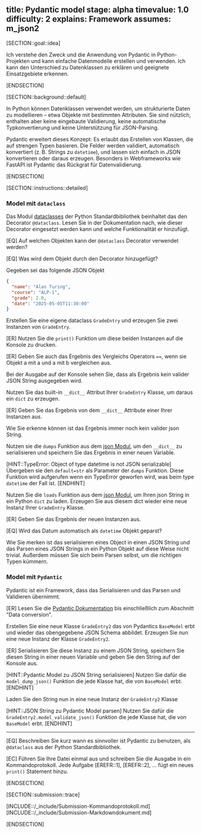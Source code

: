 title: Pydantic model
stage: alpha
timevalue: 1.0
difficulty: 2
explains: Framework
assumes: m_json2
---


[SECTION::goal::idea]

Ich verstehe den Zweck und die Anwendung von Pydantic in Python-Projekten und kann einfache
Datenmodelle erstellen und verwenden.
Ich kann den Unterschied zu Datenklassen zu erklären und geeignete Einsatzgebiete erkennen.

[ENDSECTION]


[SECTION::background::default]

In Python können Datenklassen verwendet werden, um strukturierte Daten zu modellieren – etwa Objekte
mit bestimmten Attributen.
Sie sind nützlich, enthalten aber keine eingebaute Validierung, keine automatische Typkonvertierung
und keine Unterstützung für JSON-Parsing.

Pydantic erweitert dieses Konzept: Es erlaubt das Erstellen von Klassen, die auf strengen Typen
basieren. Die Felder werden validiert, automatisch konvertiert (z. B. Strings zu `datetime`), und
lassen sich einfach in JSON konvertieren oder daraus erzeugen.
Besonders in Webframeworks wie FastAPI ist Pydantic das Rückgrat für Datenvalidierung.

[ENDSECTION]


[SECTION::instructions::detailed]

### Model mit `dataclass`

Das Modul
[dataclasses](https://docs.python.org/3/library/dataclasses.html)
der Python Standardbibliothek beinhaltet das den Decorator `@dataclass`.
Lesen Sie in der Dokumentation nach, wie dieser Decorator eingesetzt werden kann und welche
Funktionalität er hinzufügt.

[EQ] Auf welchen Objekten kann der `@dataclass` Decorator verwendet werden?

[EQ] Was wird dem Objekt durch den Decorator hinzugefügt?

Gegeben sei das folgende JSON Objekt

```json
{
  "name": "Alan Turing",
  "course": "ALP-1",
  "grade": 2.0,
  "date": "2025-05-05T11:30:00"
}
```

Erstellen Sie eine eigene dataclass `GradeEntry` und erzeugen Sie zwei Instanzen von `GradeEntry`.

[ER] Nutzen Sie die `print()` Funktion um diese beiden Instanzen auf die Konsole zu drucken.

[ER] Geben Sie auch das Ergebnis des Vergleichs Operators `==`, wenn sie Objekt
a mit a und a mit b vergleichen aus.

Bei der Ausgabe auf der Konsole sehen Sie, dass als Ergebnis kein valider
JSON String ausgegeben wird.

Nutzen Sie das built-in `__dict__` Attribut Ihrer `GradeEntry` Klasse,
um daraus ein `dict` zu erzeugen.

[ER] Geben Sie das Ergebnis von dem `__dict__` Attribute einer Ihrer Instanzen aus.

Wie Sie erkenne können ist das Ergebnis immer noch kein valider json String.

Nutzen sie die `dumps` Funktion aus dem
[json Modul](https://docs.python.org/3/library/json.html), um den `__dict__` zu serialisieren
und speichern Sie das Ergebnis in einer neuen Variable.

[HINT::TypeError: Object of type datetime is not JSON serializable]
Übergeben sie den `default=str` als Parameter der `dumps` Funktion.
Diese Funktion wird aufgerufen wenn ein TypeError geworfen wird,
was beim type `datetime` der Fall ist.
[ENDHINT]

Nutzen Sie die `loads` Funktion aus dem
[json Modul](https://docs.python.org/3/library/json.html),
um Ihren json String in ein Python `dict` zu laden.
Erzeugen Sie aus diesem dict wieder eine neue Instanz Ihrer `GradeEntry` Klasse.

[ER] Geben Sie das Ergebnis der neuen Instanzen aus.

[EQ] Wird das Datum automatisch als `datetime` Objekt geparst?

Wie Sie merken ist das serialisieren eines Object in einen JSON String und das Parsen eines
JSON Strings in ein Python Objekt
auf diese Weise nicht trivial.
Außerdem müssen Sie sich beim Parsen selbst, um die richtigen Typen kümmern.


### Model mit `Pydantic`

Pydantic ist ein Framework, dass das Serialisieren und das Parsen und Validieren übernimmt.

[ER] Lesen Sie die [Pydantic Dokumentation](https://docs.pydantic.dev/latest/concepts/models/)
bis einschließlich zum Abschnitt "Data conversion".

Erstellen Sie eine neue Klasse `GradeEntry2` das von Pydantics `BaseModel` erbt
und wieder das obengegebene JSON Schema abbildet.
Erzeugen Sie nun eine neue Instanz der Klasse `GradeEntry2`.

[ER] Serialisieren Sie diese Instanz zu einem JSON String, speichern Sie diesen String
in einer neuen Variable und geben Sie den String auf der Konsole aus.

[HINT::Pydantic Model zu JSON String serialisieren]
Nutzen Sie dafür die `model_dump_json()` Funktion die jede Klasse hat, die von `BaseModel` erbt.
[ENDHINT]

Laden Sie den String nun in eine neue Instanz der `GradeEntry2` Klasse

[HINT::JSON String zu Pydantic Model parsen]
Nutzen Sie dafür die `GradeEntry2.model_validate_json()` Funktion die jede Klasse hat,
die von `BaseModel` erbt.
[ENDHINT]

---

[EQ] Beschreiben Sie kurz wann es sinnvoller ist Pydantic zu benutzen, als `@dataclass`
aus der Python Standardbibliothek.

[EC] Führen Sie Ihre Datei einmal aus und schreiben Sie die Ausgabe in ein Kommandoprotokoll.
Jede Aufgabe [EREFR::1], [EREFR::2], ... fügt ein neues `print()` Statement hinzu.

[ENDSECTION]


[SECTION::submission::trace]

[INCLUDE::/_include/Submission-Kommandoprotokoll.md]
[INCLUDE::/_include/Submission-Markdowndokument.md]

[ENDSECTION]